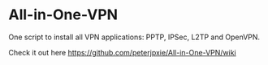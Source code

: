 # All-in-One-VPN
One script to install all VPN applications: PPTP, IPSec, L2TP and OpenVPN.

Check it out here https://github.com/peterjpxie/All-in-One-VPN/wiki

  


